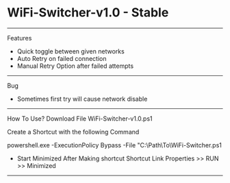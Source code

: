 # WiFi-Switcher-v1.0 - Stable
--------------------------------
Features
- Quick toggle between given networks
- Auto Retry on failed connection
- Manual Retry Option after failed attempts
--------------------------------
Bug
- Sometimes first try will cause network disable
--------------------------------
How To Use?
Download File WiFi-Switcher-v1.0.ps1

Create a Shortcut with the following Command

powershell.exe -ExecutionPolicy Bypass -File "C:\Path\To\WiFi-Switcher.ps1

- Start Minimized
After Making shortcut
Shortcut Link Properties >> RUN >> Minimized
--------------------------------
